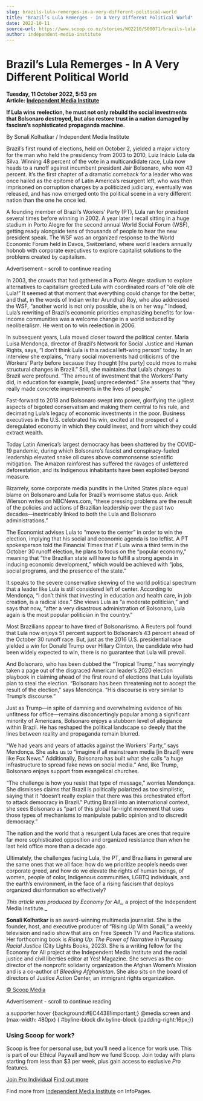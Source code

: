 ```yaml
---
slug: brazils-lula-remerges-in-a-very-different-political-world
title: "Brazil’s Lula Remerges - In A Very Different Political World"
date: 2022-10-11
source-url: https://www.scoop.co.nz/stories/WO2210/S00071/brazils-lula-remerges-in-a-very-different-political-world.htm
author: independent-media-institute
---
```

Brazil’s Lula Remerges - In A Very Different Political World
============================================================

**Tuesday, 11 October 2022, 5:53 pm**  
**Article: [Independent Media Institute](https://info.scoop.co.nz/Independent_Media_Institute)**

**If Lula wins reelection, he must not only rebuild the social investments that Bolsonaro destroyed, but also restore trust in a nation damaged by fascism’s sophisticated propaganda machine.**

By Sonali Kolhatkar / Independent Media Institute

Brazil’s first round of elections, held on October 2, yielded a major victory for the man who held the presidency from 2003 to 2010, Luiz Inácio Lula da Silva. Winning 48 percent of the vote in a multicandidate race, Lula now heads to a runoff against incumbent president Jair Bolsonaro, who won 43 percent. It’s the first chapter of a dramatic comeback for a leader who was once hailed as the epitome of Latin America’s resurgent left, who was then imprisoned on corruption charges by a politicized judiciary, eventually was released, and has now emerged onto the political scene in a very different nation than the one he once led.

A founding member of Brazil’s Workers’ Party (PT), Lula ran for president several times before winning in 2002. A year later I recall sitting in a huge stadium in Porto Alegre for the second annual World Social Forum (WSF), getting ready alongside tens of thousands of people to hear the new president speak. The WSF was an organized response to the World Economic Forum held in Davos, Switzerland, where world leaders annually hobnob with corporate executives to explore capitalist solutions to the problems created by capitalism.

Advertisement - scroll to continue reading





In 2003, the crowds that had gathered in a Porto Alegre stadium to explore alternatives to capitalism greeted Lula with coordinated roars of “olè olè olè Lula!” It seemed at that moment that everything could change for the better, and that, in the words of Indian writer Arundhati Roy, who also addressed the WSF, “another world is not only possible, she is on her way.” Indeed, Lula’s rewriting of Brazil’s economic priorities emphasizing benefits for low-income communities was a welcome change in a world seduced by neoliberalism. He went on to win reelection in 2006.

In subsequent years, Lula moved closer toward the political center. Maria Luisa Mendonça, director of Brazil’s Network for Social Justice and Human Rights, says, “I don’t think Lula is this radical left-wing person” today. In an interview she explains, “many social movements had criticisms of the Workers’ Party before because they thought \[the party\] could move to make structural changes in Brazil.” Still, she maintains that Lula’s changes to Brazil were profound. “The amount of investment that the Workers’ Party did, in education for example, \[was\] unprecedented.” She asserts that “they really made concrete improvements in the lives of people.”

Fast-forward to 2018 and Bolsonaro swept into power, glorifying the ugliest aspects of bigoted conservatism and making them central to his rule, and decimating Lula’s legacy of economic investments in the poor. Business executives in the U.S. celebrated his win, excited at the prospect of a deregulated economy in which they could invest, and from which they could extract wealth.

Today Latin America’s largest democracy has been shattered by the COVID-19 pandemic, during which Bolsonaro’s fascist and conspiracy-fueled leadership elevated snake oil cures above commonsense scientific mitigation. The Amazon rainforest has suffered the ravages of unfettered deforestation, and its Indigenous inhabitants have been exploited beyond measure.

Bizarrely, some corporate media pundits in the United States place equal blame on Bolsonaro and Lula for Brazil’s worrisome status quo. Arick Wierson writes on NBCNews.com, “these pressing problems are the result of the policies and actions of Brazilian leadership over the past two decades—inextricably linked to both the Lula and Bolsonaro administrations.”

The Economist advises Lula to “move to the center” in order to win the election, implying that his social and economic agenda is too leftist. A PT spokesperson told the Financial Times that if Lula wins a third term in the October 30 runoff election, he plans to focus on the “popular economy,” meaning that “the Brazilian state will have to fulfill a strong agenda in inducing economic development,” which would be achieved with “jobs, social programs, and the presence of the state.”

It speaks to the severe conservative skewing of the world political spectrum that a leader like Lula is still considered left of center. According to Mendonça, “I don’t think that investing in education and health care, in job creation, is a radical idea.” She views Lula as “a moderate politician,” and says that now, “after a very disastrous administration of Bolsonaro, Lula again is the most popular politician in the country.”

Most Brazilians appear to have tired of Bolsonarismo. A Reuters poll found that Lula now enjoys 51 percent support to Bolsonaro’s 43 percent ahead of the October 30 runoff race. But, just as the 2016 U.S. presidential race yielded a win for Donald Trump over Hillary Clinton, the candidate who had been widely expected to win, there is no guarantee that Lula will prevail.

And Bolsonaro, who has been dubbed the “Tropical Trump,” has worryingly taken a page out of the disgraced American leader’s 2020 election playbook in claiming ahead of the first round of elections that Lula loyalists plan to steal the election. “Bolsonaro has been threatening not to accept the result of the election,” says Mendonça. “His discourse is very similar to Trump’s discourse.”

Just as Trump—in spite of damning and overwhelming evidence of his unfitness for office—remains disconcertingly popular among a significant minority of Americans, Bolsonaro enjoys a stubborn level of allegiance within Brazil. He has reshaped the political landscape so deeply that the lines between reality and propaganda remain blurred.

“We had years and years of attacks against the Workers’ Party,” says Mendonça. She asks us to “imagine if all mainstream media \[in Brazil\] were like Fox News.” Additionally, Bolsonaro has built what she calls “a huge infrastructure to spread fake news on social media.” And, like Trump, Bolsonaro enjoys support from evangelical churches.

“The challenge is how you resist that type of message,” worries Mendonça. She dismisses claims that Brazil is politically polarized as too simplistic, saying that it “doesn’t really explain that there was this orchestrated effort to attack democracy in Brazil.” Putting Brazil into an international context, she sees Bolsonaro as “part of this global far-right movement that uses those types of mechanisms to manipulate public opinion and to discredit democracy.”

The nation and the world that a resurgent Lula faces are ones that require far more sophisticated opposition and organized resistance than when he last held office more than a decade ago.

Ultimately, the challenges facing Lula, the PT, and Brazilians in general are the same ones that we all face: how do we prioritize people’s needs over corporate greed, and how do we elevate the rights of human beings, of women, people of color, Indigenous communities, LGBTQ individuals, and the earth’s environment, in the face of a rising fascism that deploys organized disinformation so effectively?

_This article was produced by_ _Economy for All__, a project of the Independent Media Institute._

**Sonali Kolhatkar** is an award-winning multimedia journalist. She is the founder, host, and executive producer of “Rising Up With Sonali,” a weekly television and radio show that airs on Free Speech TV and Pacifica stations. Her forthcoming book is _Rising Up: The Power of Narrative in Pursuing Racial Justice_ (City Lights Books, 2023). She is a writing fellow for the Economy for All project at the Independent Media Institute and the racial justice and civil liberties editor at Yes! Magazine. She serves as the co-director of the nonprofit solidarity organization the Afghan Women’s Mission and is a co-author of _Bleeding Afghanistan_. She also sits on the board of directors of Justice Action Center, an immigrant rights organization.

[© Scoop Media](http://www.scoop.co.nz/about/terms.html)  

Advertisement - scroll to continue reading



a.supporter:hover {background:#EC4438!important;} @media screen and (max-width: 480px) { #byline-block div.byline-block {padding-right:16px;}}

### Using Scoop for work?

Scoop is free for personal use, but you’ll need a licence for work use. This is part of our Ethical Paywall and how we fund Scoop. Join today with plans starting from less than $3 per week, plus gain access to exclusive _Pro_ features.  
  
[Join Pro Individual](https://pro.scoop.co.nz/Individual/?from=ProIn24) [Find out more](https://pro.scoop.co.nz/using-scoop-for-work/?from=ProIn24)

Find more from [Independent Media Institute](https://info.scoop.co.nz/Independent_Media_Institute) on InfoPages.